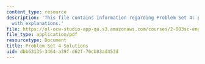 ```yaml
---
content_type: resource
description: 'This file contains information regarding Problem Set 4: problem solutions
  with explanations.'
file: https://ol-ocw-studio-app-qa.s3.amazonaws.com/courses/2-003sc-engineering-dynamics-fall-2011/dbb631353464a39fd62f76cb83ad453d_MIT2_003SCF11_pset4_sol.pdf
file_type: application/pdf
resourcetype: Document
title: Problem Set 4 Solutions
uid: dbb63135-3464-a39f-d62f-76cb83ad453d
---
```

